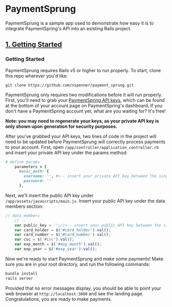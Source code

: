 # PaymentSprung

PaymentSprung is a sample app used to demonstrate how easy it is to integrate PaymentSpring's API into an existing Rails project.

## [1. Getting Started](#Getting-Started)

### Getting Started

PaymentSprung requires Rails v5 or higher to run properly. To start, clone this repo wherever you'd like:

`git clone https://github.com/nspenner/payment_sprung.git`

PaymentSprung only requires two modifications before it will run properly. First, you'll need to grab your [PaymentSpring API keys](https://manage.paymentspring.com/account), which can be found at the bottom of your account page on PaymentSpring's dashboard. If you don't have a PaymentSpring account yet, what are you waiting for? It's free!

**Note: you may need to regenerate your keys, as your private API key is only shown upon generation for security purposes.**

After you've grabbed your API keys, two lines of code in the project will need to be updated before PaymentSprung will correctly process payments to your account. First, open `/app/controller/application_controller.rb` and insert your private API key under the params method:

```ruby
# define params
    parameters = {
      basic_auth: {
        username: '', #<-- insert your private API key between the single quotes
        password: '' 
      },
```

Next, we'll insert the public API key under `/app/assets/javascripts/main.js`. Insert your public API key under the data members section:

```javascript
// data members
    // --
    var public_key = '';//<-- insert your public API key between the single quotes
    var card_holder = $('#card_holder').val();
    var card_number = $('#card_number').val();
    var csc = $('#csc').val();
    var exp_month = $('#exp_month').val();
    var exp_year = $('#exp_year').val();
```

Now we're ready to start PaymentSprung and make some payments! Make sure you are in your root directory, and run the following commands:

```bash
bundle install
rails server
```

Provided that no error messages display, you should be able to point your web browser at `http://localhost:3000` and see the landing page. Congratulations, you are ready to make payments.
